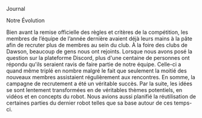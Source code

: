Journal

Notre Évolution

Bien avant la remise officielle des règles et critères de la compétition, les membres de l’équipe de l’année dernière avaient déjà leurs mains à la pâte afin de recruter plus de membres au sein du club. À la foire des clubs de Dawson, beaucoup de gens nous ont rejoints. Lorsque nous avons posé la question sur la plateforme Discord, plus d'une centaine de personnes ont répondu qu'ils seraient ravis de faire partie de notre équipe. Celle-ci a quand même triplé en nombre malgré le fait que seulement la moitié des nouveaux membres assistaient régulièrement aux rencontres. En somme, la campagne de recrutement a été un véritable succès. Par la suite, les idées se sont lentement transformées en de véritables thèmes potentiels, en vidéos et en concepts du robot. Nous avions aussi planifié la réutilisation de certaines parties du dernier robot telles que sa base autour de ces temps-ci.


